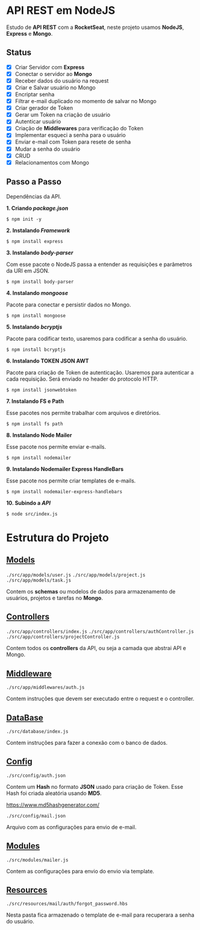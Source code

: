 # **API REST em NodeJS**

Estudo de **API REST**  com a **RocketSeat**, neste projeto usamos **NodeJS**, **Express** e **Mongo**.

## **Status**

- [x] Criar Servidor com **Express**
- [x] Conectar o servidor ao **Mongo**
- [x] Receber dados do usuário na request
- [x] Criar e Salvar usuário no Mongo
- [x] Encriptar senha
- [x] Filtrar e-mail duplicado no momento de salvar no Mongo
- [x] Criar gerador de Token
- [x] Gerar um Token na criação de usuário
- [x] Autenticar usuário
- [x] Criação de **Middlewares** para verificação do Token
- [x] Implementar esqueci a senha para o usuário
- [x] Enviar e-mail com Token para resete de senha
- [x] Mudar a senha do usuário
- [x] CRUD
- [x] Relacionamentos com Mongo

## **Passo a Passo**

Dependências da API.

**1. Criando _package.json_**

`$ npm init -y`

**2. Instalando _Framework_**

`$ npm install express`

**3. Instalando _body-parser_**

Com esse pacote o NodeJS passa a entender as requisições e parâmetros da URI em JSON.

`$ npm install body-parser`

**4. Instalando _mongoose_**

Pacote para conectar e persistir dados no Mongo.

`$ npm install mongoose`

**5. Instalando _bcryptjs_**

Pacote para codificar texto, usaremos para codificar a senha do usuário.

`$ npm install bcryptjs`

**6. Instalando TOKEN JSON AWT**

Pacote para criação de Token de autenticação. Usaremos para autenticar a cada requisição. Será enviado no header do protocolo HTTP.

`$ npm install jsonwebtoken`

**7. Instalando FS e Path**

Esse pacotes nos permite trabalhar com arquivos e diretórios.

`$ npm install fs path`

**8. Instalando Node Mailer**

Esse pacote nos permite enviar e-mails.

`$ npm install nodemailer`

**9. Instalando Nodemailer Express HandleBars**

Esse pacote nos permite criar templates de e-mails.

`$ npm install nodemailer-express-handlebars`

**10. Subindo a _API_**

`$ node src/index.js`

# **Estrutura do Projeto**

## **<u>Models</u>**

`./src/app/models/user.js`
`./src/app/models/project.js`
`./src/app/models/task.js`

Contem os **schemas** ou modelos de dados para armazenamento de usuários, projetos e tarefas no **Mongo**.

## **<u>Controllers</u>**

`./src/app/controllers/index.js`
`./src/app/controllers/authController.js`
`./src/app/controllers/projectController.js`

Contem todos os **controllers** da API, ou seja a camada que abstrai API e Mongo.

## **<u>Middleware</u>**

`./src/app/middlewares/auth.js`

Contem instruções que devem ser executado entre o request e o controller.

## **<u>DataBase</u>**

`./src/database/index.js`

Contem instruções para fazer a conexão com o banco de dados.

## **<u>Config</u>**

`./src/config/auth.json`

Contem um **Hash** no formato **JSON** usado para criação de Token.
Esse Hash foi criada aleatória usando **MD5**.

https://www.md5hashgenerator.com/

`./src/config/mail.json`

Arquivo com as configurações para envio de e-mail.

## **<u>Modules</u>**

`./src/modules/mailer.js`

Contem as configurações para envio do envio via template.

## **<u>Resources</u>**

`./src/resources/mail/auth/forgot_password.hbs`

Nesta pasta fica armazenado o template de e-mail para recuperara a senha do usuário.

